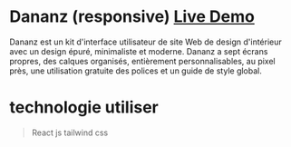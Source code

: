 # Dananz (responsive) [Live Demo](https://danaza.netlify.app/)
 Dananz est un kit d'interface utilisateur de site Web de design d'intérieur avec un design épuré, minimaliste et moderne. Dananz a sept écrans propres, des calques organisés, entièrement personnalisables, au pixel près, une utilisation gratuite des polices et un guide de style global.
# technologie utiliser
> React js tailwind css
